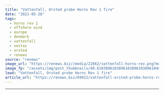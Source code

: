 ```yaml
---
title: "Vattenfall, Orsted probe Horns Rev 1 fire"
date: "2021-05-28"
tags: 
  - horns rev 1
  - offshore wind
  - europe
  - denmark
  - vattenfall
  - vestas
  - orsted
  - renews
source: "renews"
image_url: "https://renews.biz//media/22662/vattenfall-horns-rev.png?mode=crop&width=770&heightratio=0.6103896103896103896103896104&slimmage=true"
image_fp: "/assets/img/post_thumbnails/40.6103896103896103896103896104&slimmage=true"
lead: "Vattenfall, Orsted probe Horns Rev 1 fire"
article_url: "https://renews.biz/69912/vattenfall-orsted-probe-horns-rev-1-fire/"
---
```


---
